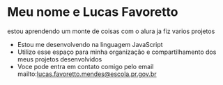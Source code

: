# Meu nome e Lucas Favoretto
estou aprendendo um monte de coisas com o alura ja fiz varios projetos 
- Estou me desenvolvendo na linguagem JavaScript
- Utilizo esse espaço para minha organização e compartilhamento dos meus projetos desenvolvidos
- Voce pode entra em contato comigo pelo email mailto:lucas.favoretto.mendes@escola.pr.gov.br
